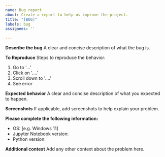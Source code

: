 ```yaml
---
name: Bug report
about: Create a report to help us improve the project.
title: "[BUG]"
labels: bug
assignees: ''

---
```


**Describe the bug**
A clear and concise description of what the bug is.

**To Reproduce**
Steps to reproduce the behavior:
1. Go to '...'
2. Click on '....'
3. Scroll down to '....'
4. See error

**Expected behavior**
A clear and concise description of what you expected to happen.

**Screenshots**
If applicable, add screenshots to help explain your problem.

**Please complete the following information:**
 - OS: [e.g. Windows 11]
- Jupyter Notebook version: 
- Python version:


**Additional context**
Add any other context about the problem here.
